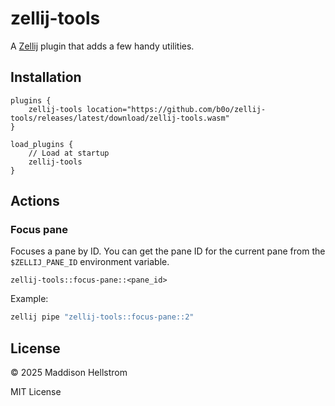 # zellij-tools

A [Zellij](https://github.com/zellij-org/zellij) plugin that adds a few handy utilities.

## Installation

```kdl
plugins {
    zellij-tools location="https://github.com/b0o/zellij-tools/releases/latest/download/zellij-tools.wasm"
}

load_plugins {
    // Load at startup
    zellij-tools
}
```

## Actions

### Focus pane

Focuses a pane by ID. You can get the pane ID for the current pane from the `$ZELLIJ_PANE_ID` environment variable.

```kdl
zellij-tools::focus-pane::<pane_id>
```

Example:

```sh
zellij pipe "zellij-tools::focus-pane::2"
```

## License

&copy; 2025 Maddison Hellstrom

MIT License
